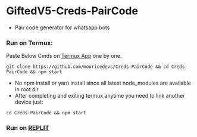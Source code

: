 # GiftedV5-Creds-PairCode
- Pair code generator for whatsapp bots

### Run on Termux:
Paste Below Cmds on [Termux App](https://f-droid.org/repo/com.termux_1020.apk) one by one.
```
git clone https://github.com/mouricedevs/Creds-PairCode && cd Creds-PairCode && npm start
```

- No npm install or yarn install since all latest node_modules are available in root dir
- After completing and exiting termux anytime you need to link another device just:
```
cd Creds-PairCode && npm start
```

### Run on [REPLIT](https://replit.com/@mouriceonyango0/GiftedV5-Creds)
